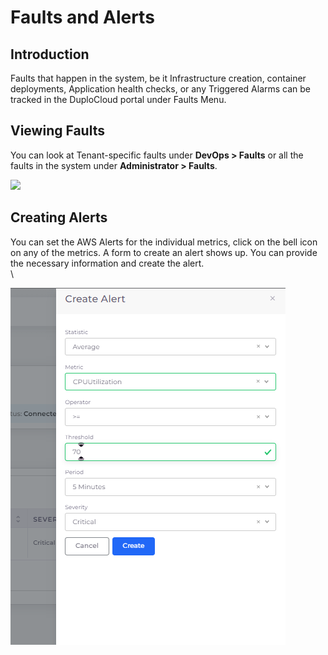 # Faults and Alerts

## Introduction <a href="#0-toc-title" id="0-toc-title"></a>

Faults that happen in the system, be it Infrastructure creation, container deployments, Application health checks, or any Triggered Alarms can be tracked in the DuploCloud portal under Faults Menu.

## Viewing Faults <a href="#1-toc-title" id="1-toc-title"></a>

You can look at Tenant-specific faults under **DevOps > Faults** or all the faults in the system under **Administrator > Faults**.

![](https://duplocloud.com/wp-content/uploads/2021/11/deploy-faults.png)

## Creating Alerts <a href="#2-toc-title" id="2-toc-title"></a>

You can set the AWS Alerts for the individual metrics, click on the bell icon on any of the metrics. A form to create an alert shows up. You can provide the necessary information and create the alert.\
\


![](<../../../.gitbook/assets/image (21) (2).png>)
